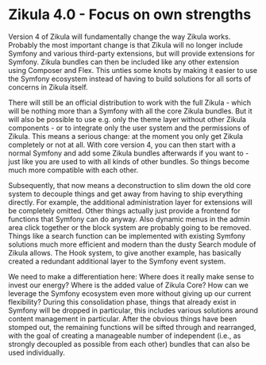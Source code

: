 # Zikula 4.0 - Focus on own strengths

Version 4 of Zikula will fundamentally change the way Zikula works. Probably the most important change is that Zikula will no longer include Symfony and various third-party extensions, but will provide extensions for Symfony. Zikula bundles can then be included like any other extension using Composer and Flex. This unties some knots by making it easier to use the Symfony ecosystem instead of having to build solutions for all sorts of concerns in Zikula itself.

There will still be an official distribution to work with the full Zikula - which will be nothing more than a Symfony with all the core Zikula bundles. But it will also be possible to use e.g. only the theme layer without other Zikula components - or to integrate only the user system and the permissions of Zikula. This means a serious change: at the moment you only get Zikula completely or not at all. With core version 4, you can then start with a normal Symfony and add some Zikula bundles afterwards if you want to - just like you are used to with all kinds of other bundles. So things become much more compatible with each other.

Subsequently, that now means a deconstruction to slim down the old core system to decouple things and get away from having to ship everything directly. For example, the additional administration layer for extensions will be completely omitted. Other things actually just provide a frontend for functions that Symfony can do anyway. Also dynamic menus in the admin area click together or the block system are probably going to be removed. Things like a search function can be implemented with existing Symfony solutions much more efficient and modern than the dusty Search module of Zikula allows. The Hook system, to give another example, has basically created a redundant additional layer to the Symfony event system.

We need to make a differentiation here: Where does it really make sense to invest our energy? Where is the added value of Zikula Core? How can we leverage the Symfony ecosystem even more without giving up our current flexibility? During this consolidation phase, things that already exist in Symfony will be dropped in particular, this includes various solutions around content management in particular. After the obvious things have been stomped out, the remaining functions will be sifted through and rearranged, with the goal of creating a manageable number of independent (i.e., as strongly decoupled as possible from each other) bundles that can also be used individually.
